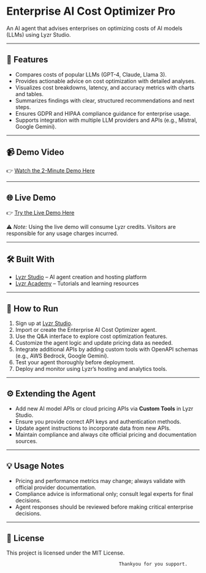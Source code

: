 # Enterprise AI Cost Optimizer Pro

An AI agent that advises enterprises on optimizing costs of AI models (LLMs) using Lyzr Studio.

---

## 🚀 Features

- Compares costs of popular LLMs (GPT-4, Claude, Llama 3).  
- Provides actionable advice on cost optimization with detailed analyses.  
- Visualizes cost breakdowns, latency, and accuracy metrics with charts and tables.  
- Summarizes findings with clear, structured recommendations and next steps.  
- Ensures GDPR and HIPAA compliance guidance for enterprise usage.  
- Supports integration with multiple LLM providers and APIs (e.g., Mistral, Google Gemini).  

---

## 📹 Demo Video

👉 [Watch the 2-Minute Demo Here](YOUR_DEMO_LINK)

---

## 🌐 Live Demo

👉 [Try the Live Demo Here](https://studio.lyzr.ai/agent/683c6e83ab4cb48cc17d1f3/)

⚠ *Note:* Using the live demo will consume Lyzr credits. Visitors are responsible for any usage charges incurred.

---

## 🛠 Built With

- [Lyzr Studio](https://studio.lyzr.ai/) – AI agent creation and hosting platform  
- [Lyzr Academy](https://academy.lyzr.ai/) – Tutorials and learning resources  

---

## 📝 How to Run

1. Sign up at [Lyzr Studio](https://studio.lyzr.ai/).  
2. Import or create the Enterprise AI Cost Optimizer agent.  
3. Use the Q&A interface to explore cost optimization features.  
4. Customize the agent logic and update pricing data as needed.  
5. Integrate additional APIs by adding custom tools with OpenAPI schemas (e.g., AWS Bedrock, Google Gemini).  
6. Test your agent thoroughly before deployment.  
7. Deploy and monitor using Lyzr’s hosting and analytics tools.  

---

## ⚙️ Extending the Agent

- Add new AI model APIs or cloud pricing APIs via **Custom Tools** in Lyzr Studio.  
- Ensure you provide correct API keys and authentication methods.  
- Update agent instructions to incorporate data from new APIs.  
- Maintain compliance and always cite official pricing and documentation sources.  

---

## 💡 Usage Notes

- Pricing and performance metrics may change; always validate with official provider documentation.  
- Compliance advice is informational only; consult legal experts for final decisions.  
- Agent responses should be reviewed before making critical enterprise decisions.  

---

## 📄 License

This project is licensed under the MIT License.




                                             Thankyou for you support.
